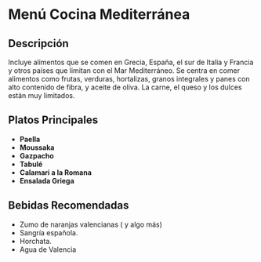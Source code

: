 # Menú Cocina Mediterránea

## Descripción
Incluye alimentos que se comen en Grecia, España, el sur de Italia y Francia y otros países que limitan con el Mar Mediterráneo. Se centra en comer alimentos como frutas, verduras, hortalizas, granos integrales y panes con alto contenido de fibra, y aceite de oliva. La carne, el queso y los dulces están muy limitados.

## Platos Principales
- **Paella**
- **Moussaka**
- **Gazpacho**
- **Tabulé**
- **Calamari a la Romana**
- **Ensalada Griega**

## Bebidas Recomendadas
- Zumo de naranjas valencianas ( y algo más) 
- Sangría española. 
- Horchata. 
- Agua de Valencia